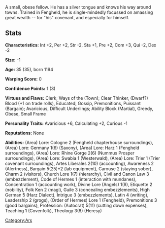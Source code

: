 A small, obese fellow. He has a silver tongue and knows his way around
towns. Trained in Fengheld, he is single-mindedly focussed on amassing
great wealth -- for "his" covenant, and especially for himself.

## Stats

**Characteristics:** Int +2, Per +2, Str -2, Sta +1, Pre +2, Com +3, Qui
-2, Dex -2

**Size:** -1

**Age:** 35 (35), born 1194

**Warping Score:** 0

**Confidence Points:** 1 (3)

**Virtues and Flaws:** Clerk; Ways of the (Town); Clear Thinker,
(Dwarf?) Blood (+1 on trade rolls), Educated, Gossip, Premonitions,
Puissant (Bargain); Avaricious, Difficult Underlings; Ability Block
(Martial), Greedy, Obese, Small Frame

**Personality Traits:** Avaricious +6, Calculating +2, Curious -1

**Reputations:** None

**Abilities:** (Area) Lore: Cologne 2 (Fengheld chapterhouse
surroundings), (Area) Lore: Germany 1(6) (Saxony), (Area) Lore: Harz 1
(Fengheld surroundings), (Area) Lore: Rhine Gorge 2(6) (Nummus Prosper
surroundings), (Area) Lore: Swabia 1 (Westerwald), (Area) Lore: Trier 1
(Trier covenant surroundings), Artes Liberales 2(10) (accounting),
Awareness 2 (Alertness), Bargain 5(25)+2 (lab equipment), Carouse 2
(staying sober), Charm 2 (visitors), Church Lore 1(7) (hierarchy), Civil
and Canon Law 3 (embezzlement), Code of Hermes 1 (interaction with
mundanes), Concentration 1 (accounting work), Divine Lore (Angels) 1(9),
Etiquette 2 (nobility), Folk Ken 2 (magi), Guile 3 (concealing
embezzlements), High German 5 (Harz Dialect), Intrigue 3
(embezzlements), Latin 4 (writing), Leadership 2 (grogs), (Order of
Hermes) Lore 1 (Fengheld), Premonitions 3 (good bargains), Profession:
(Autocrat) 5(11) (cutting down expenses), Teaching 1 (Covenfolk),
Theology 3(6) (Heresy)

[Category:Ars](Category:Ars "wikilink")